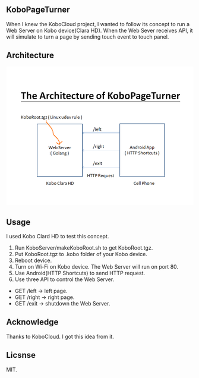 ## KoboPageTurner
When I knew the KoboCloud project, I wanted to follow its concept to run a Web Server on Kobo device(Clara HD). When the Web Sever receives API, it will simulate to turn a page by sending touch event to touch panel.

## Architecture
![Architecture](Doc/KoboPageTurner.png)

## Usage
I used Kobo Clard HD to test this concept.

01. Run KoboServer/makeKoboRoot.sh to get KoboRoot.tgz.
02. Put KoboRoot.tgz to .kobo folder of your Kobo device.
03. Reboot device.
04. Turn on Wi-Fi on Kobo device. The Web Server will run on port 80.
05. Use Android(HTTP Shortcuts) to send HTTP request.
06. Use three API to control the Web Server.

* GET /left -> left page.
* GET /right -> right page.
* GET /exit -> shutdown the Web Server.

## Acknowledge
Thanks to KoboCloud. I got this idea from it.

## Licsnse
MIT.



